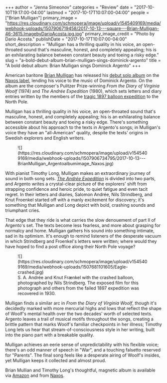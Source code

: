 +++
author = "Jenna Simeonov"
categories = "Review"
date = "2017-10-10T19:17:00-04:00"
lastmod = "2017-10-17T10:07:00-04:00"
people = ["Brian Mulligan"]
primary_image = "https://res.cloudinary.com/schmopera/image/upload/v1545409169/media/webhook-uploads/1507906719458/2017-10-13---square---Brian-Mulligan-46-3615.ImagebyDarioAcosta.jpg.jpg"
primary_image_credit = "Photo by Dario Acosta."
publishDate = "2017-10-17T10:07:00-04:00"
short_description = "Mulligan has a thrilling quality in his voice, an open-throated sound that&#039;s masculine, honest, and completely appealing; his is an exhilarating balance between constant beauty and toeing a risky edge."
slug = "a-bold-debut-album-brian-mulligan-sings-dominick-argento"
title = "A bold debut album: Brian Mulligan sings Dominick Argento"
+++

American baritone [Brian Mulligan](/scene/people/brian-mulligan/) has released his [debut solo album](https://www.amazon.com/Dominick-Argento-Andree-Expedition-Virginia/dp/B071G991VV?SubscriptionId=AKIAIOCEBIGP6NUBL47A&tag=&linkCode=xm2&camp=2025&creative=165953&creativeASIN=B071G991VV) on the [Naxos label](https://www.naxos.com/catalogue/item.asp?item_code=8.559828), lending his voice to the music of Dominick Argento. On the album are the composer's Pulitzer Prize-winning *From the Diary of Virginia Woolf* (1974) and *The Andrée Expedition* (1980), which sets letters and diary entries written by the members of the [tragic 1897 balloon expedition](https://en.wikipedia.org/wiki/S._A._Andr%C3%A9e%27s_Arctic_Balloon_Expedition_of_1897) to the North Pole.

Mulligan has a thrilling quality in his voice, an open-throated sound that's masculine, honest, and completely appealing; his is an exhilarating balance between constant beauty and toeing a risky edge. There's something accessible about his approach to the texts in Argento's songs; in Mulligan's voice they have an "all-American" quality, despite the texts' origins in Swedish explorers and English writers.

<figure data-type="image">
![](https://res.cloudinary.com/schmopera/image/upload/v1545409169/media/webhook-uploads/1507906734795/2017-10-13---BrianMulligan_Argentoalbumimage_Naxos.jpg)
</figure>

With pianist Timothy Long, Mulligan makes an extraordinary journey of sound in both song sets. [*The Andrée Expedition*](https://www.brian-mulligan.com/the-andre-expedition/) is divided into two parts, and Argento writes a crystal-clear picture of the explorers' shift from strapping confidence and heroic pride, to quiet fatigue and even tacit regret. In their letters and diaries, Salomon Andrée, Nils Strindberg, and Knut Froenkel started off with a manly excitement for discovery; it's something that Mulligan and Long depict with bold, crashing sounds and triumphant cries.

That edge that they ride is what carries the slow denouement of part II of Argento's set. The texts become less fearless, and more about grasping for normalcy and home. Mulligan gathers his sound into something intimate, sad in its optimism. It's enough to remind listeners of the desperate vacuum in which Strindberg and Froenkel's letters were written; where would they have hoped to find a post office along their North Pole voyage?

<figure data-type="image">
![](https://res.cloudinary.com/schmopera/image/upload/v1545409169/media/webhook-uploads/1507681101605/Eagle-crashed.jpg)
<figcaption>S. A. Andrée and Knut Frænkel with the crashed balloon, photographed by Nils Strindberg. The exposed film for this photograph and others from the failed 1897 expedition was recovered in 1930.</figcaption>
</figure>

Mulligan finds a similar arc in *From the Diary of Virginia Woolf*, though it's decidedly marked with more mercurial highs and lows that reflect the shape of Woolf's mental health over the two decades' worth of selected texts. Argento leaves a trail of musical motifs throughout the songs, creating a brittle pattern that marks Woolf's familiar checkpoints in her illness; Timothy Long lets us hear that stream-of-consciousness style in her writing, built into the piano part with a breakable quality. 

Mulligan achieves an eerie sense of unpredictability with his flexible voice; there's an odd manner of speech in "War", and a touching falsetto reserved for "Parents". The final song feels like a desperate airing of Woolf's insides, yet Mulligan keeps it collected and almost proud.

Brian Mullian and Timothy Long's thoughtful, magnetic album is available via [Amazon](https://www.amazon.com/Dominick-Argento-Andree-Expedition-Virginia/dp/B071G991VV?SubscriptionId=AKIAIOCEBIGP6NUBL47A&tag=&linkCode=xm2&camp=2025&creative=165953&creativeASIN=B071G991VV) and from [Naxos](https://www.naxos.com/catalogue/item.asp?item_code=8.559828).
